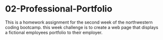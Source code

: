 # 02-Professional-Portfolio
This is a homework assignment for the second week of the northwestern coding bootcamp. this week challenge is to create a web page that displays a fictional employees portfolio to their employer.
